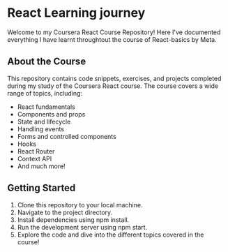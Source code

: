 
# React Learning journey

Welcome to my Coursera React Course Repository! Here I've documented everything I have learnt throughtout the course of React-basics by Meta. 

## About the Course
This repository contains code snippets, exercises, and projects completed during my study of the Coursera React course. The course covers a wide range of topics, including:

- React fundamentals
- Components and props
- State and lifecycle
- Handling events
- Forms and controlled components
- Hooks
- React Router
- Context API
- And much more!

## Getting Started 
1. Clone this repository to your local machine.
2. Navigate to the project directory.
3. Install dependencies using npm install.
4. Run the development server using npm start.
5. Explore the code and dive into the different topics covered in the course!
